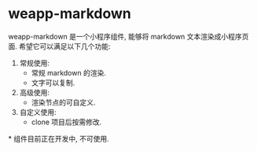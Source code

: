 # weapp-markdown

weapp-markdown 是一个小程序组件, 能够将 markdown 文本渲染成小程序页面. 希望它可以满足以下几个功能:

1. 常规使用:
   - 常规 markdown 的渲染.
   - 文字可以复制.
2. 高级使用:
   - 渲染节点的可自定义.
3. 自定义使用:
   - clone 项目后按需修改.

\* 组件目前正在开发中, 不可使用.


